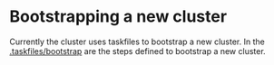 # Bootstrapping a new cluster

Currently the cluster uses taskfiles to bootstrap a new cluster. In the [.taskfiles/bootstrap](https://github.com/davealtena/homelab/tree/main/.taskfiles/bootstrap) are the steps defined to bootstrap a new cluster.

